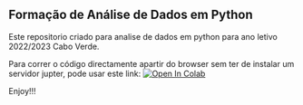 ## Formação de Análise de Dados em Python

Este repositorio criado para analise de dados em python para ano letivo 2022/2023 Cabo Verde.

Para correr o código directamente apartir do browser sem ter de instalar um servidor jupter, pode usar este link:
[![Open In Colab](https://colab.research.google.com/assets/colab-badge.svg)](https://colab.research.google.com/github/bernardocarvalho/Ze-Veiga98/Formation-Python-Python-CaboVerde/blob/main/pendulo.py)


Enjoy!!!

